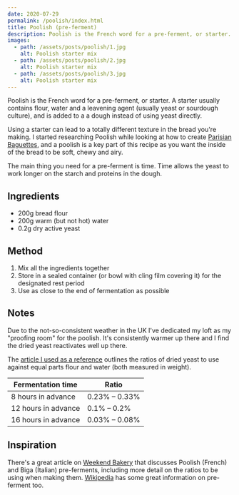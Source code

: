 ```yaml
---
date: 2020-07-29
permalink: /poolish/index.html
title: Poolish (pre-ferment)
description: Poolish is the French word for a pre-ferment, or starter.
images:
  - path: /assets/posts/poolish/1.jpg
    alt: Poolish starter mix
  - path: /assets/posts/poolish/2.jpg
    alt: Poolish starter mix
  - path: /assets/posts/poolish/3.jpg
    alt: Poolish starter mix
---
```


Poolish is the French word for a pre-ferment, or starter. A starter usually contains flour, water and a leavening agent (usually yeast or sourdough culture), and is added to a a dough instead of using yeast directly.

Using a starter can lead to a totally different texture in the bread you're making. I started researching Poolish while looking at how to create [Parisian Baguettes](/parisian-baguette), and a poolish is a key part of this recipe as you want the inside of the bread to be soft, chewy and airy.

The main thing you need for a pre-ferment is time. Time allows the yeast to work longer on the starch and proteins in the dough.

## Ingredients

* 200g bread flour
* 200g warm (but not hot) water
* 0.2g dry active yeast

## Method

1. Mix all the ingredients together
1. Store in a sealed container (or bowl with cling film covering it) for the designated rest period
1. Use as close to the end of fermentation as possible

## Notes

Due to the not-so-consistent weather in the UK I've dedicated my loft as my "proofing room" for the poolish. It's consistently warmer up there and I find the dried yeast reactivates well up there.

The [article I used as a reference][1] outlines the ratios of dried yeast to use against equal parts flour and water (both measured in weight).

|Fermentation time  |Ratio        |
|-------------------|-------------|
|8 hours in advance |0.23% – 0.33%|
|12 hours in advance|0.1% – 0.2%  |
|16 hours in advance|0.03% – 0.08%|

## Inspiration

There's a great article on [Weekend Bakery][1] that discusses Poolish (French) and Biga (Italian) pre-ferments, including more detail on the ratios to be using when making them. [Wikipedia][2] has some great information on pre-ferment too.

[1]: https://www.weekendbakery.com/posts/more-artisan-bread-baking-tips-poolish-biga/
[2]: https://en.wikipedia.org/wiki/Pre-ferment
